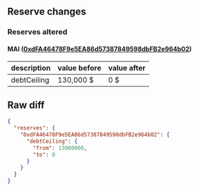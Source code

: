 ## Reserve changes

### Reserves altered

#### MAI ([0xdFA46478F9e5EA86d57387849598dbFB2e964b02](https://optimistic.etherscan.io/address/0xdFA46478F9e5EA86d57387849598dbFB2e964b02))

| description | value before | value after |
| --- | --- | --- |
| debtCeiling | 130,000 $ | 0 $ |


## Raw diff

```json
{
  "reserves": {
    "0xdFA46478F9e5EA86d57387849598dbFB2e964b02": {
      "debtCeiling": {
        "from": 13000000,
        "to": 0
      }
    }
  }
}
```